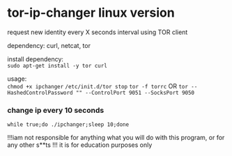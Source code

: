 # tor-ip-changer linux version
request new identity every X seconds interval using TOR client

dependency:   curl, netcat, tor

install dependency:   
`sudo apt-get install -y tor curl`

usage:  
`chmod +x ipchanger`
`/etc/init.d/tor stop`
`tor -f torrc`   OR    `tor --HashedControlPassword "" --ControlPort 9051 --SocksPort 9050`

### change ip every 10 seconds
`while true;do ./ipchanger;sleep 10;done`

!!!iam not responsible for anything what you will do with this program, or for any other s**ts !!!
it is for education purposes only
